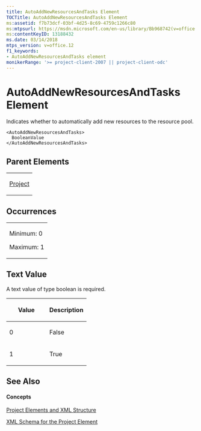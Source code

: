 ```yaml
---
title: AutoAddNewResourcesAndTasks Element
TOCTitle: AutoAddNewResourcesAndTasks Element
ms:assetid: f7b73dcf-03bf-4d25-8c69-4759c1266c80
ms:mtpsurl: https://msdn.microsoft.com/en-us/library/Bb968742(v=office.12)
ms:contentKeyID: 13188432
ms.date: 03/14/2018
mtps_version: v=office.12
f1_keywords:
- AutoAddNewResourcesAndTasks element
monikerRange: '>= project-client-2007 || project-client-odc'
---
```


# AutoAddNewResourcesAndTasks Element




Indicates whether to automatically add new resources to the resource pool.

    <AutoAddNewResourcesAndTasks>
      BooleanValue
    </AutoAddNewResourcesAndTasks>

## Parent Elements

<table>
<colgroup>
<col style="width: 100%" />
</colgroup>
<tbody>
<tr class="odd">
<td><p><a href="project-element.md">Project</a></p></td>
</tr>
</tbody>
</table>

## Occurrences

<table>
<colgroup>
<col style="width: 100%" />
</colgroup>
<tbody>
<tr class="odd">
<td><p>Minimum: 0</p>
<p>Maximum: 1</p></td>
</tr>
</tbody>
</table>

## Text Value

A text value of type boolean is required.

<table>
<colgroup>
<col style="width: 50%" />
<col style="width: 50%" />
</colgroup>
<thead>
<tr class="header">
<th><p>Value</p></th>
<th><p>Description</p></th>
</tr>
</thead>
<tbody>
<tr class="odd">
<td><p>0</p></td>
<td><p>False</p></td>
</tr>
<tr class="even">
<td><p>1</p></td>
<td><p>True</p></td>
</tr>
</tbody>
</table>

## See Also

#### Concepts

[Project Elements and XML Structure](project-elements-and-xml-structure.md)

[XML Schema for the Project Element](xml-schema-for-the-project-element.md)

